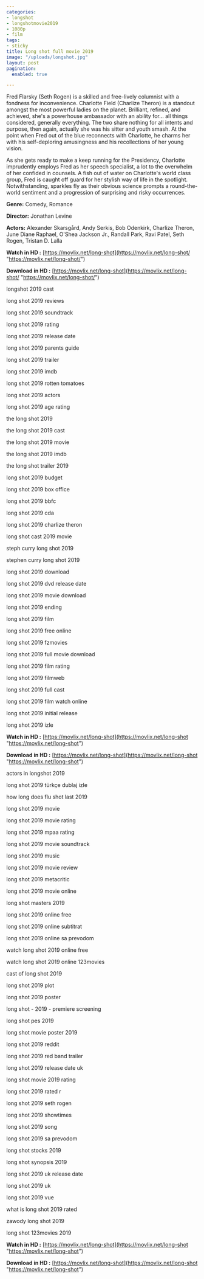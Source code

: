 ```yaml
---
categories:
- longshot
- longshotmovie2019
- 1080p
- film
tags:
- sticky
title: Long shot full movie 2019
image: "/uploads/longshot.jpg"
layout: post
pagination:
  enabled: true

---
```

Fred Flarsky (Seth Rogen) is a skilled and free-lively columnist with a fondness for inconvenience. Charlotte Field (Charlize Theron) is a standout amongst the most powerful ladies on the planet. Brilliant, refined, and achieved, she's a powerhouse ambassador with an ability for... all things considered, generally everything. The two share nothing for all intents and purpose, then again, actually she was his sitter and youth smash. At the point when Fred out of the blue reconnects with Charlotte, he charms her with his self-deploring amusingness and his recollections of her young vision. 

As she gets ready to make a keep running for the Presidency, Charlotte imprudently employs Fred as her speech specialist, a lot to the overwhelm of her confided in counsels. A fish out of water on Charlotte's world class group, Fred is caught off guard for her stylish way of life in the spotlight. Notwithstanding, sparkles fly as their obvious science prompts a round-the-world sentiment and a progression of surprising and risky occurrences.

**Genre:** Comedy, Romance

**Director:** Jonathan Levine

**Actors:** Alexander Skarsgård, Andy Serkis, Bob Odenkirk, Charlize Theron, June Diane Raphael, O'Shea Jackson Jr., Randall Park, Ravi Patel, Seth Rogen, Tristan D. Lalla

**Watch in HD :** [https://movlix.net/long-shot](https://movlix.net/long-shot/ "https://movlix.net/long-shot/")

**Download in HD :** [https://movlix.net/long-shot](https://movlix.net/long-shot/ "https://movlix.net/long-shot/")

longshot 2019 cast

long shot 2019 reviews

long shot 2019 soundtrack

long shot 2019 rating

long shot 2019 release date

long shot 2019 parents guide

long shot 2019 trailer

long shot 2019 imdb

long shot 2019 rotten tomatoes

long shot 2019 actors

long shot 2019 age rating

the long shot 2019

the long shot 2019 cast

the long shot 2019 movie

the long shot 2019 imdb

the long shot trailer 2019

long shot 2019 budget

long shot 2019 box office

long shot 2019 bbfc

long shot 2019 cda

long shot 2019 charlize theron

long shot cast 2019 movie

steph curry long shot 2019

stephen curry long shot 2019

long shot 2019 download

long shot 2019 dvd release date

long shot 2019 movie download

long shot 2019 ending

long shot 2019 film

long shot 2019 free online

long shot 2019 fzmovies

long shot 2019 full movie download

long shot 2019 film rating

long shot 2019 filmweb

long shot 2019 full cast

long shot 2019 film watch online

long shot 2019 initial release

long shot 2019 izle

**Watch in HD :** [https://movlix.net/long-shot](https://movlix.net/long-shot "https://movlix.net/long-shot")

**Download in HD :** [https://movlix.net/long-shot](https://movlix.net/long-shot "https://movlix.net/long-shot")

actors in longshot 2019

long shot 2019 türkçe dublaj izle

how long does flu shot last 2019

long shot 2019 movie

long shot 2019 movie rating

long shot 2019 mpaa rating

long shot 2019 movie soundtrack

long shot 2019 music

long shot 2019 movie review

long shot 2019 metacritic

long shot 2019 movie online

long shot masters 2019

long shot 2019 online free

long shot 2019 online subtitrat

long shot 2019 online sa prevodom

watch long shot 2019 online free

watch long shot 2019 online 123movies

cast of long shot 2019

long shot 2019 plot

long shot 2019 poster

long shot - 2019 - premiere screening

long shot pes 2019

long shot movie poster 2019

long shot 2019 reddit

long shot 2019 red band trailer

long shot 2019 release date uk

long shot movie 2019 rating

long shot 2019 rated r

long shot 2019 seth rogen

long shot 2019 showtimes

long shot 2019 song

long shot 2019 sa prevodom

long shot stocks 2019

long shot synopsis 2019

long shot 2019 uk release date

long shot 2019 uk

long shot 2019 vue

what is long shot 2019 rated

zawody long shot 2019

long shot 123movies 2019

**Watch in HD :** [https://movlix.net/long-shot](https://movlix.net/long-shot "https://movlix.net/long-shot")

**Download in HD :** [https://movlix.net/long-shot](https://movlix.net/long-shot "https://movlix.net/long-shot")